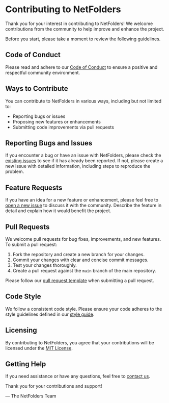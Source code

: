 # Contributing to NetFolders

Thank you for your interest in contributing to NetFolders! We welcome contributions from the community to help improve and enhance the project.

Before you start, please take a moment to review the following guidelines.

## Code of Conduct

Please read and adhere to our [Code of Conduct](CODE_OF_CONDUCT.md) to ensure a positive and respectful community environment.

## Ways to Contribute

You can contribute to NetFolders in various ways, including but not limited to:

- Reporting bugs or issues
- Proposing new features or enhancements
- Submitting code improvements via pull requests

## Reporting Bugs and Issues

If you encounter a bug or have an issue with NetFolders, please check the [existing issues](https://github.com/Nopass0/netfolders/issues) to see if it has already been reported. If not, please create a new issue with detailed information, including steps to reproduce the problem.

## Feature Requests

If you have an idea for a new feature or enhancement, please feel free to [open a new issue](https://github.com/Nopass0/netfolders/issues) to discuss it with the community. Describe the feature in detail and explain how it would benefit the project.

## Pull Requests

We welcome pull requests for bug fixes, improvements, and new features. To submit a pull request:

1. Fork the repository and create a new branch for your changes.
2. Commit your changes with clear and concise commit messages.
3. Test your changes thoroughly.
4. Create a pull request against the `main` branch of the main repository.

Please follow our [pull request template](.github/PULL_REQUEST_TEMPLATE.md) when submitting a pull request.

## Code Style

We follow a consistent code style. Please ensure your code adheres to the style guidelines defined in our [style guide](CODE_STYLE.md).

## Licensing

By contributing to NetFolders, you agree that your contributions will be licensed under the [MIT License](LICENSE).

## Getting Help

If you need assistance or have any questions, feel free to [contact us](mailto:bgalin@vk.com).

Thank you for your contributions and support!

— The NetFolders Team
